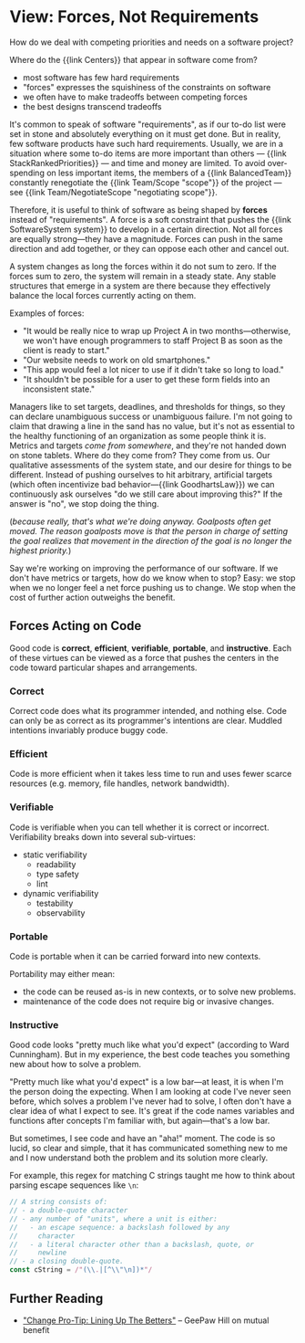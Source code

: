 # View: Forces, Not Requirements

<div class="summary-block">

How do we deal with competing priorities and needs on a software project?

Where do the {{link Centers}} that appear in software come from?

</div>

- most software has few hard requirements
- "forces" expresses the squishiness of the constraints on software
- we often have to make tradeoffs between competing forces
- the best designs transcend tradeoffs

It's common to speak of software "requirements", as if our to-do list were set in
stone and absolutely everything on it must get done. But in reality, few software
products have such hard requirements. Usually, we are in a situation where some to-do items are more important
than others — {{link StackRankedPriorities}} — and time and money are limited. To avoid over-spending on less important
items, the members of a {{link BalancedTeam}} constantly renegotiate the {{link Team/Scope "scope"}} of the
project — see {{link Team/NegotiateScope "negotiating scope"}}.

Therefore, it is useful to think of software as being shaped by **forces** instead of "requirements". A force is a soft
constraint that pushes the {{link SoftwareSystem system}} to develop in a certain
direction. Not all forces are equally strong—they have a magnitude. Forces can push in the same direction and add together,
or they can oppose each other and cancel out.

A system changes as long the forces within it do not sum to zero. If the forces sum to zero, the system will remain in a steady state. Any stable structures that emerge in a system are there because they effectively balance the local forces currently acting on them.

Examples of forces:

- "It would be really nice to wrap up Project A in two months—otherwise, we won't have enough
  programmers to staff Project B as soon as the client is ready to start."
- "Our website needs to work on old smartphones."
- "This app would feel a lot nicer to use if it didn't take so long to load."
- "It shouldn't be possible for a user to get these form fields into an inconsistent state."

Managers like to set targets, deadlines, and thresholds for things, so they can declare unambiguous success or unambiguous failure. I'm not going to claim that drawing a line in the sand has no value,
but it's not as essential to the healthy functioning of an organization as some people think it is. Metrics and targets *come from somewhere*, and they're not handed down on stone tablets.
Where do they come from? They come from us. Our qualitative assessments of the system state, and our desire for things
to be different. Instead of pushing ourselves to hit arbitrary, artificial targets (which often incentivize bad behavior—{{link GoodhartsLaw}}) we can continuously ask ourselves "do we still care about improving this?" If the answer is "no", we stop doing the thing.

(_because really, that's what we're doing anyway. Goalposts often get moved. The reason goalposts move is that the person in charge of setting the goal realizes that movement in the direction of the goal is no longer the highest priority._)

Say we're working on improving the performance of our software. If we don't have metrics or targets, how do we know when to stop? Easy: we stop when we no longer feel a net force pushing us to change. We stop
when the cost of further action outweighs the benefit.

## Forces Acting on Code

Good code is **correct**, **efficient**, **verifiable**, **portable**, and **instructive**. Each of these virtues can be viewed as a force that pushes the centers in the code toward particular shapes and arrangements.

### Correct

Correct code does what its programmer intended, and nothing else. Code can only be as correct as its programmer's intentions are clear. Muddled intentions invariably produce buggy code.

### Efficient

Code is more efficient when it takes less time to run and uses fewer scarce resources (e.g. memory, file handles, network bandwidth).

### Verifiable

Code is verifiable when you can tell whether it is correct or incorrect. Verifiability breaks down into several sub-virtues:

- static verifiability
  - readability
  - type safety
  - lint
- dynamic verifiability
  - testability
  - observability

### Portable

Code is portable when it can be carried forward into new contexts.

Portability may either mean:

- the code can be reused as-is in new contexts, or to solve new problems.
- maintenance of the code does not require big or invasive changes.

### Instructive

Good code looks "pretty much like what you'd expect" (according to Ward Cunningham). But in my experience, the best code teaches you something new about how to solve a problem.

"Pretty much like what you'd expect" is a low bar—at least, it is when I'm the person doing the expecting. When I am looking at code I've never seen before, which solves a problem I've never had to solve, I often don't have a clear idea of what I expect to see. It's great if the code names variables and functions after concepts I'm familiar with, but again—that's a low bar.

But sometimes, I see code and have an "aha!" moment. The code is so lucid, so clear and simple, that it has communicated something new to me and I now understand both the problem and its solution more clearly.

For example, this regex for matching C strings taught me how to think about parsing escape sequences like `\n`:

```js
// A string consists of:
// - a double-quote character
// - any number of "units", where a unit is either:
//   - an escape sequence: a backslash followed by any
//     character
//   - a literal character other than a backslash, quote, or
//     newline
// - a closing double-quote.
const cString = /"(\\.|[^\\"\n])*"/
```

## Further Reading

- ["Change Pro-Tip: Lining Up The Betters"](https://www.geepawhill.org/2019/05/15/change-pro-tip-lining-up-the-betters/) – GeePaw Hill on mutual benefit